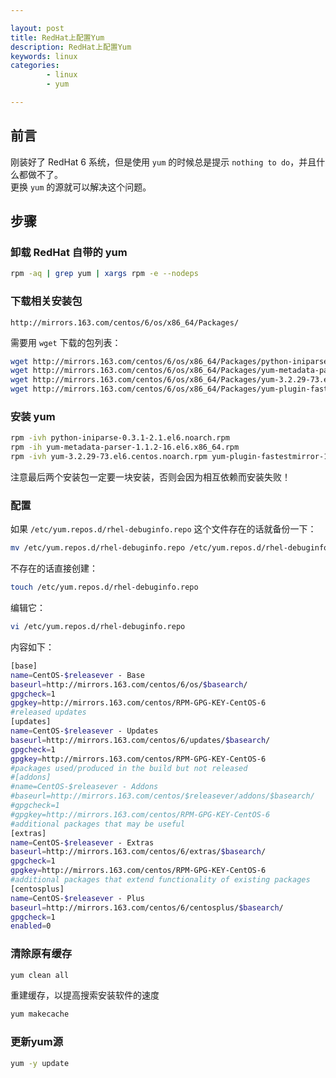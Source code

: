 ```yaml
---

layout: post
title: RedHat上配置Yum
description: RedHat上配置Yum
keywords: linux
categories: 
        - linux
        - yum

---
```


## 前言

刚装好了 RedHat 6 系统，但是使用 `yum` 的时候总是提示 `nothing to do`，并且什么都做不了。  
更换 `yum` 的源就可以解决这个问题。

## 步骤

### 卸载 RedHat 自带的 yum

```bash
rpm -aq | grep yum | xargs rpm -e --nodeps
```

### 下载相关安装包

`http://mirrors.163.com/centos/6/os/x86_64/Packages/`

需要用 `wget` 下载的包列表：

```bash
wget http://mirrors.163.com/centos/6/os/x86_64/Packages/python-iniparse-0.3.1-2.1.el6.noarch.rpm
wget http://mirrors.163.com/centos/6/os/x86_64/Packages/yum-metadata-parser-1.1.2-16.el6.x86_64.rpm
wget http://mirrors.163.com/centos/6/os/x86_64/Packages/yum-3.2.29-73.el6.centos.noarch.rpm
wget http://mirrors.163.com/centos/6/os/x86_64/Packages/yum-plugin-fastestmirror-1.1.30-37.el6.noarch.rpm
```

### 安装 yum

```bash
rpm -ivh python-iniparse-0.3.1-2.1.el6.noarch.rpm
rpm -ih yum-metadata-parser-1.1.2-16.el6.x86_64.rpm
rpm -ivh yum-3.2.29-73.el6.centos.noarch.rpm yum-plugin-fastestmirror-1.1.30-37.el6.noarch.rpm
```

注意最后两个安装包一定要一块安装，否则会因为相互依赖而安装失败！

### 配置

如果 `/etc/yum.repos.d/rhel-debuginfo.repo` 这个文件存在的话就备份一下：

```bash
mv /etc/yum.repos.d/rhel-debuginfo.repo /etc/yum.repos.d/rhel-debuginfo.repo.bak
```

不存在的话直接创建：

```bash
touch /etc/yum.repos.d/rhel-debuginfo.repo
```

编辑它：

```bash
vi /etc/yum.repos.d/rhel-debuginfo.repo
```

内容如下：

```bash
[base]
name=CentOS-$releasever - Base
baseurl=http://mirrors.163.com/centos/6/os/$basearch/
gpgcheck=1
gpgkey=http://mirrors.163.com/centos/RPM-GPG-KEY-CentOS-6
#released updates
[updates]
name=CentOS-$releasever - Updates
baseurl=http://mirrors.163.com/centos/6/updates/$basearch/
gpgcheck=1
gpgkey=http://mirrors.163.com/centos/RPM-GPG-KEY-CentOS-6
#packages used/produced in the build but not released
#[addons]
#name=CentOS-$releasever - Addons
#baseurl=http://mirrors.163.com/centos/$releasever/addons/$basearch/
#gpgcheck=1
#gpgkey=http://mirrors.163.com/centos/RPM-GPG-KEY-CentOS-6
#additional packages that may be useful
[extras]
name=CentOS-$releasever - Extras
baseurl=http://mirrors.163.com/centos/6/extras/$basearch/
gpgcheck=1
gpgkey=http://mirrors.163.com/centos/RPM-GPG-KEY-CentOS-6
#additional packages that extend functionality of existing packages
[centosplus]
name=CentOS-$releasever - Plus
baseurl=http://mirrors.163.com/centos/6/centosplus/$basearch/
gpgcheck=1
enabled=0
```

### 清除原有缓存

```bash
yum clean all
```

重建缓存，以提高搜索安装软件的速度

```bash
yum makecache
```

### 更新yum源

```bash
yum -y update
```